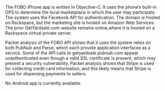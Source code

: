 The FOBO iPhone app is written in Objective-C. It uses the phone’s built-in GPS to determine the local marketplace in which the user may participate. The system uses the Facebook API for authentication. The domain is hosted on Rackspace, but the marketing site is hosted on Amazon Web Services. The prior GetYardsale.com website remains online,where it is hosted on a Rackspace virtual private server.

Packet analysis of the FOBO API shows that it uses the system relies on both PubNub and Parse, which each provide application interfaces as a service. Some of the API calls to getyardsale.pubnub.com appear unauthenticated even though a valid SSL certificate is present, which may present a security vulnerability. Packet analysis shows that Stripe is used for collecting credit card information, and this likely means that Stripe is used for dispersing payments to sellers. 

No Android app is currently available. 